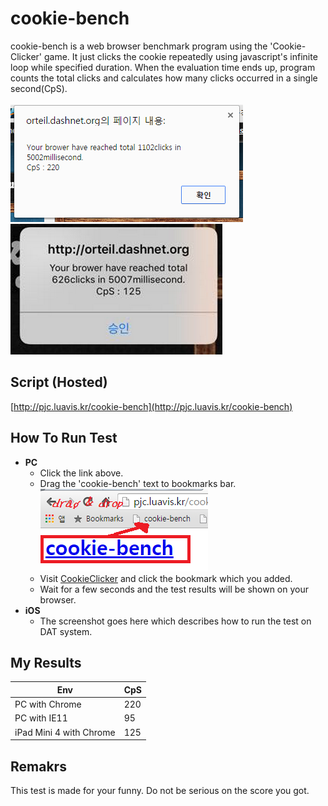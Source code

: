 cookie-bench
====
cookie-bench is a web browser benchmark program using the 'Cookie-Clicker' game. It just clicks the cookie repeatedly using javascript's infinite loop while specified duration.
When the evaluation time ends up, program counts the total clicks and calculates how many clicks occurred in a single second(CpS).
<br><br>
![t1](img/clicks.png)<br>
![t2](img/clicks_ipad.png)<br>

Script (Hosted)
----
[http://pjc.luavis.kr/cookie-bench](http://pjc.luavis.kr/cookie-bench)

How To Run Test
----
* __PC__
  * Click the link above.
  * Drag the 'cookie-bench' text to bookmarks bar.<br>
    ![t3](img/ddrop.png)
  * Visit [CookieClicker](http://orteil.dashnet.org/cookieclicker/) and click the bookmark which you added.
  * Wait for a few seconds and the test results will be shown on your browser.
* __iOS__
  * The screenshot goes here which describes how to run the test on DAT system.

My Results
----
|Env     | CpS |
|----|----|
|PC with Chrome | 220 |
|PC with IE11   | 95 |
|iPad Mini 4 with Chrome | 125 |


Remakrs
----
This test is made for your funny. Do not be serious on the score you got.
